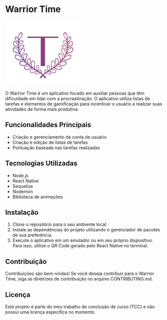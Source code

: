 # Warrior Time

![Warrior Time Logo](src/assets/LogoCor.png)

O Warrior Time é um aplicativo focado em auxiliar pessoas que têm dificuldade em lidar com a procrastinação. O aplicativo utiliza listas de tarefas e elementos de gamificação para incentivar o usuário a realizar suas atividades de forma mais produtiva.

## Funcionalidades Principais

- Criação e gerenciamento de conta de usuário
- Criação e edição de listas de tarefas
- Pontuação baseada nas tarefas realizadas

## Tecnologias Utilizadas

- Node.js
- React Native
- Sequelize
- Nodemon
- Biblioteca de animações

## Instalação

1. Clone o repositório para o seu ambiente local.
2. Instale as dependências do projeto utilizando o gerenciador de pacotes de sua preferência.
3. Execute o aplicativo em um emulador ou em seu próprio dispositivo. Para isso, utilize o QR Code gerado pelo React Native no terminal.

## Contribuição

Contribuições são bem-vindas! Se você deseja contribuir para o Warrior Time, siga as diretrizes de contribuição no arquivo CONTRIBUTING.md.

## Licença

Este projeto é parte do meu trabalho de conclusão de curso (TCC) e não possui uma licença específica no momento.

